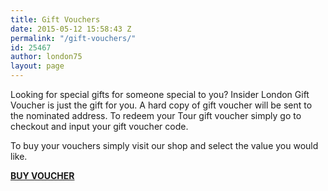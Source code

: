 ```yaml
---
title: Gift Vouchers
date: 2015-05-12 15:58:43 Z
permalink: "/gift-vouchers/"
id: 25467
author: london75
layout: page
---
```


Looking for special gifts for someone special to you? Insider London Gift Voucher is just the gift for you. A hard copy of gift voucher will be sent to the nominated address. To redeem your Tour gift voucher simply go to checkout and input your gift voucher code.

To buy your vouchers simply visit our shop and select the value you would like.

<a href="http://shop.insider-london.co.uk/en_GB/vouchers"><strong>BUY VOUCHER</strong></a>
